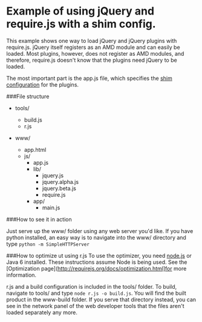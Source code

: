 Example of using jQuery and require.js with a shim config.
====

This example shows one way to load jQuery and jQuery plugins with require.js.  jQuery itself registers as an AMD module and can easily be loaded. Most plugins, however, does not register as AMD modules, and therefore, require.js doesn't know that the plugins need jQuery to be loaded. 

The most important part is the app.js file, which specifies the [shim configuration](http://requirejs.org/docs/api.html#config-shim) for the plugins. 

###File structure 

- tools/
    - build.js
    - r.js

- www/
    - app.html
    - js/
      - app.js
      - lib/
        - jquery.js
        - jquery.alpha.js
        - jquery.beta.js
        - require.js
      - app/
        - main.js

###How to see it in action

Just serve up the www/ folder using any web server you'd like. If you have python installed, an easy way is to navigate into the www/ directory and type `python -m SimpleHTTPServer`

###How to optimize ut using r.js
To use the optimizer, you need [node.js](http://nodejs.org) or Java 6 installed. These instructions assume Node is being used. See the [Optimization page](http://requirejs.org/docs/optimization.html]for more information.
 
r.js and a build configuration is included in the tools/ folder. To build, navigate to tools/ and type `node r.js -o build.js`. You will find the built product in the www-build folder. If you serve that directory instead, you can see in the network panel of the web developer tools that the files aren't loaded separately any more.

